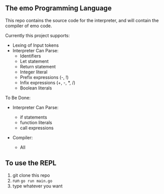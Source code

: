 ## The emo Programming Language

This repo contains the source code for the interpreter, and will contain the compiler of emo code. 

Currently this project supports: 

- Lexing of Input tokens
- Interpreter Can Parse:
  - Identifiers
  - Let statement
  - Return statement
  - Integer literal
  - Prefix expressions (-, !)
  - Infix expressions (+, -, *, /)
  - Boolean literals 

To Be Done: 
- Interpreter Can Parse:
  - if statements
  - function literals
  - call expressions

- Compiler: 
  - All


## To use the REPL

1. git clone this repo
2. run ```go run main.go```
3. type whatever you want